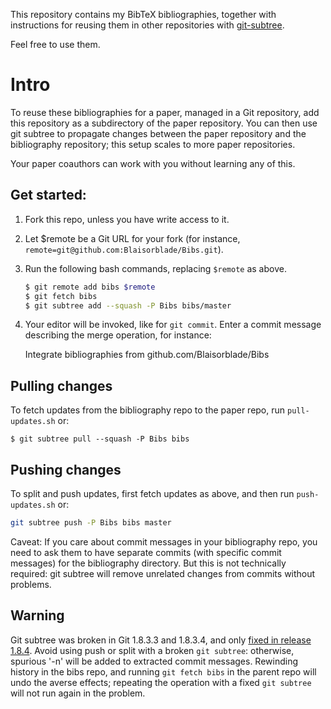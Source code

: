 This repository contains my BibTeX bibliographies, together with instructions for
reusing them in other repositories with [git-subtree][Subtree].

Feel free to use them.

# Intro

To reuse these bibliographies for a paper, managed in a Git repository, add
this repository as a subdirectory of the paper repository. You can then use git
subtree to propagate changes between the paper repository and the bibliography
repository; this setup scales to more paper repositories.

Your paper coauthors can work with you without learning any of this.

## Get started:

1. Fork this repo, unless you have write access to it.
2. Let $remote be a Git URL for your fork (for instance, `remote=git@github.com:Blaisorblade/Bibs.git`).
3. Run the following bash commands, replacing `$remote` as above.

    ```bash
    $ git remote add bibs $remote
    $ git fetch bibs
    $ git subtree add --squash -P Bibs bibs/master
    ```

4. Your editor will be invoked, like for `git commit`. Enter a commit message
   describing the merge operation, for instance:

   Integrate bibliographies from github.com/Blaisorblade/Bibs

## Pulling changes
To fetch updates from the bibliography repo to the paper repo, run
`pull-updates.sh` or:

```
$ git subtree pull --squash -P Bibs bibs
```

## Pushing changes
To split and push updates, first fetch updates as above, and then run
`push-updates.sh` or:

```bash
git subtree push -P Bibs bibs master
```

Caveat: If you care about commit messages in your bibliography repo, you need to
ask them to have separate commits (with specific commit messages) for the
bibliography directory. But this is not technically required: git subtree will
remove unrelated changes from commits without problems.

## Warning

Git subtree was broken in Git 1.8.3.3 and 1.8.3.4, and only [fixed in release 1.8.4][Regression].
Avoid using push or split with a broken `git subtree`: otherwise, spurious '-n' will be added to extracted commit
messages. Rewinding history in the bibs repo, and running `git fetch bibs` in the parent repo will undo the averse effects; repeating the operation with a fixed `git subtree` will not run again in the problem.

[Regression]: http://stackoverflow.com/a/17891139/53974
[Subtree]: https://github.com/apenwarr/git-subtree
